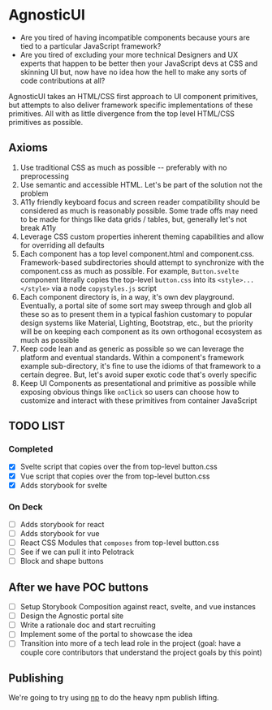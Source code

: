 # AgnosticUI

- Are you tired of having incompatible components because yours are tied to a particular JavaScript framework?
- Are you tired of excluding your more technical Designers and UX experts that happen to be better then your JavaScript devs at CSS and skinning UI but, now have no idea how the hell to make any sorts of code contributions at all?

AgnosticUI takes an HTML/CSS first approach to UI component primitives, but attempts to also deliver framework specific implementations of these primitives. All with as little divergence from the top level HTML/CSS primitives as possible.

## Axioms

1. Use traditional CSS as much as possible -- preferably with no preprocessing
1. Use semantic and accessible HTML. Let's be part of the solution not the problem
1. A11y friendly keyboard focus and screen reader compatibility should be considered as much is reasonably possible. Some trade offs may need to be made for things like data grids / tables, but, generally let's not break A11y
1. Leverage CSS custom properties inherent theming capabilities and allow for overriding all defaults
1. Each component has a top level component.html and component.css. Framework-based subdirectories should
attempt to synchronize with the component.css as much as possible. For example, `Button.svelte` component literally copies the top-level `button.css` into its `<style>...</style>` via a node `copystyles.js` script
1. Each component directory is, in a way, it's own dev playground. Eventually, a portal site of some sort
may sweep through and glob all these so as to present them in a typical fashion customary to popular design systems like Material, Lighting, Bootstrap, etc., but the priority will be on keeping each component as its own orthogonal ecosystem as much as possible
1. Keep code lean and as generic as possible so we can leverage the platform and eventual standards. Within a component's framework example sub-directory, it's fine to use the idioms of that framework to a certain degree. But, let's avoid super exotic code that's overly specific
1. Keep UI Components as presentational and primitive as possible while exposing obvious things like `onClick` so users can choose how to customize and interact with these primitives from container JavaScript

## TODO LIST

### Completed
- [x] Svelte script that copies over the <style>...</style> from top-level button.css
- [x] Vue script that copies over the <style>...</style> from top-level button.css
- [x] Adds storybook for svelte

### On Deck
- [ ] Adds storybook for react
- [ ] Adds storybook for vue
- [ ] React CSS Modules that `composes` from top-level button.css
- [ ] See if we can pull it into Pelotrack
- [ ] Block and shape buttons

## After we have POC buttons
- [ ] Setup Storybook Composition against react, svelte, and vue instances
- [ ] Design the Agnostic portal site 
- [ ] Write a rationale doc and start recruiting
- [ ] Implement some of the portal to showcase the idea
- [ ] Transition into more of a tech lead role in the project (goal: have a couple core contributors that understand the project goals by this point)

## Publishing

We're going to try using [np](https://github.com/sindresorhus/np) to do the heavy npm publish lifting.